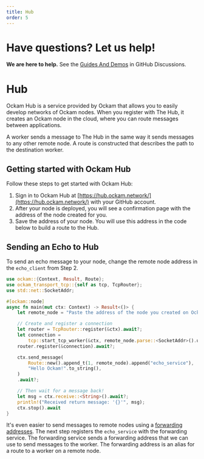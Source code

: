 ```yaml
---
title: Hub
order: 5
---
```


# Have questions? Let us help!

**We are here to help.** See the [Guides And Demos](https://github.com/ockam-network/ockam/discussions/1134) in
GitHub Discussions.

# Hub

Ockam Hub is a service provided by Ockam that allows you to easily develop networks of Ockam nodes. When you register with The Hub, it creates an Ockam node in the cloud, where you can route messages between applications.

A worker sends a message to The Hub in the same way it sends messages to any other remote node. A route is constructed that describes the path to the destination worker.

## Getting started with Ockam Hub

Follow these steps to get started with Ockam Hub:

1. Sign in to Ockam Hub at [https://hub.ockam.network/](https://hub.ockam.network/) with your GitHub account.
1. After your node is deployed, you will see a confirmation page with the address of the node created for you.
1. Save the address of your node. You will use this address in the code below to build a route to the Hub.

## Sending an Echo to Hub

To send an echo message to your node, change the remote node address in the `echo_client` from Step 2.

```rust
use ockam::{Context, Result, Route};
use ockam_transport_tcp::{self as tcp, TcpRouter};
use std::net::SocketAddr;

#[ockam::node]
async fn main(mut ctx: Context) -> Result<()> {
    let remote_node = "Paste the address of the node you created on Ockam Hub here.";

    // Create and register a connection
    let router = TcpRouter::register(&ctx).await?;
    let connection =
        tcp::start_tcp_worker(&ctx, remote_node.parse::<SocketAddr>().unwrap()).await?;
    router.register(&connection).await?;

    ctx.send_message(
        Route::new().append_t(1, remote_node).append("echo_service"),
        "Hello Ockam!".to_string(),
    )
    .await?;

    // Then wait for a message back!
    let msg = ctx.receive::<String>().await?;
    println!("Received return message: '{}'", msg);
    ctx.stop().await
}

```

It's even easier to send messages to remote nodes using a [forwarding addresses](/learn/how-to-guides/rust/04-forwarding). The next step registers the
`echo_service` with the forwarding service. The forwarding service sends a forwarding address that we can use to send
messages to the worker. The forwarding address is an alias for a route to a worker on a remote node.
